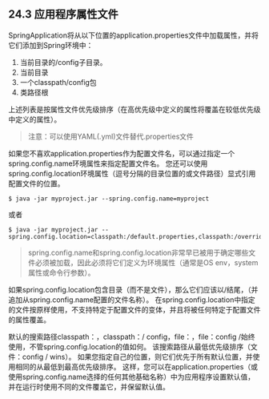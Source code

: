 ## 24.3 应用程序属性文件

SpringApplication将从以下位置的application.properties文件中加载属性，并将它们添加到Spring环境中：

1. 当前目录的/config子目录。
2. 当前目录
3. 一个classpath/config包
4. 类路径根

上述列表是按属性文件优先级排序（在高优先级中定义的属性将覆盖在较低优先级中定义的属性）。

> 注意：可以使用YAML\(.yml\)文件替代.properties文件

如果您不喜欢application.properties作为配置文件名，可以通过指定一个spring.config.name环境属性来指定配置文件名。 您还可以使用spring.config.location环境属性（逗号分隔的目录位置的或文件路径）显式引用配置文件的位置。

```
$ java -jar myproject.jar --spring.config.name=myproject
```

或者

```
$ java -jar myproject.jar --spring.config.location=classpath:/default.properties,classpath:/override.properties
```

> spring.config.name和spring.config.location非常早已被用于确定哪些文件必须被加载，因此必须将它们定义为环境属性（通常是OS env，system属性或命令行参数）。

如果spring.config.location包含目录（而不是文件），那么它们应该以/结尾，（并追加从spring.config.name配置的文件名称）。 在spring.config.location中指定的文件按原样使用，不支持特定于配置文件的变体，并且将被任何特定于配置文件的属性覆盖。

默认的搜索路径classpath：，classpath：/ config，file：，file：config /始终使用，不管spring.config.location的值如何。 该搜索路径从最低优先级排序（文件：config / wins）。 如果您指定自己的位置，则它们优先于所有默认位置，并使用相同的从最低到最高优先级排序。 这样，您可以在application.properties（或使用spring.config.name选择的任何其他基础名称）中为应用程序设置默认值，并在运行时使用不同的文件覆盖它，并保留默认值。



